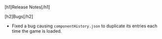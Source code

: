 [h1]Release Notes[/h1]

[h2]Bugs[/h2]
- Fixed a bug causing `componentHistory.json` to duplicate its entries each time the game is loaded.